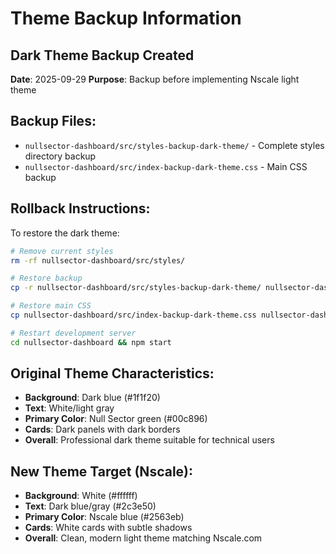 # Theme Backup Information

## Dark Theme Backup Created
**Date**: 2025-09-29
**Purpose**: Backup before implementing Nscale light theme

## Backup Files:
- `nullsector-dashboard/src/styles-backup-dark-theme/` - Complete styles directory backup
- `nullsector-dashboard/src/index-backup-dark-theme.css` - Main CSS backup

## Rollback Instructions:
To restore the dark theme:

```bash
# Remove current styles
rm -rf nullsector-dashboard/src/styles/

# Restore backup
cp -r nullsector-dashboard/src/styles-backup-dark-theme/ nullsector-dashboard/src/styles/

# Restore main CSS
cp nullsector-dashboard/src/index-backup-dark-theme.css nullsector-dashboard/src/index.css

# Restart development server
cd nullsector-dashboard && npm start
```

## Original Theme Characteristics:
- **Background**: Dark blue (#1f1f20)
- **Text**: White/light gray
- **Primary Color**: Null Sector green (#00c896)
- **Cards**: Dark panels with dark borders
- **Overall**: Professional dark theme suitable for technical users

## New Theme Target (Nscale):
- **Background**: White (#ffffff)
- **Text**: Dark blue/gray (#2c3e50)
- **Primary Color**: Nscale blue (#2563eb)
- **Cards**: White cards with subtle shadows
- **Overall**: Clean, modern light theme matching Nscale.com
